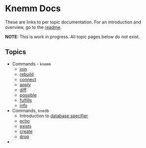 # Knemm Docs

These are links to per topic documentation. For an introduction and overview, go to the [readme](../README.md).

**NOTE:** This is work in progress. All topic pages below do not exist. 

## Topics
- Commands - `knemm`
  - [join](join.md)
  - [rebuild](rebuild.md)
  - [connect](connect.md)
  - [apply](apply.md)
  - [diff](diff.md)
  - [possible](possible.md)
  - [fulfills](fulfills.md)
  - [info](connect.md)
- Commands, `knedb`
  - Introduction to [database specifier](dbspec.md)
  - [echo](echo.md)
  - [exists](exists.md)
  - [create](create.md)
  - [drop](drop.md)
- 